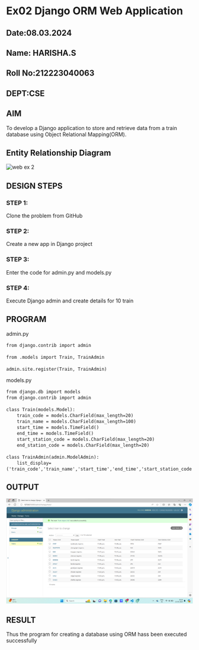 # Ex02 Django ORM Web Application
## Date:08.03.2024
## Name: HARISHA.S
## Roll No:212223040063
## DEPT:CSE

## AIM
To develop a Django application to store and retrieve data from a train database using Object Relational Mapping(ORM).

## Entity Relationship Diagram





![web ex 2](https://github.com/HARISHA2006/django/assets/148843830/d364a8e1-00cf-4ea3-b79f-a4b35187d204)


## DESIGN STEPS

### STEP 1:
Clone the problem from GitHub

### STEP 2:
Create a new app in Django project

### STEP 3:
Enter the code for admin.py and models.py

### STEP 4:
Execute Django admin and create details for 10 train

## PROGRAM

admin.py
```
from django.contrib import admin

from .models import Train, TrainAdmin

admin.site.register(Train, TrainAdmin)
```
models.py
```
from django.db import models
from django.contrib import admin

class Train(models.Model):
    train_code = models.CharField(max_length=20)
    train_name = models.CharField(max_length=100)
    start_time = models.TimeField()
    end_time = models.TimeField()
    start_station_code = models.CharField(max_length=20)
    end_station_code = models.CharField(max_length=20)

class TrainAdmin(admin.ModelAdmin):
    list_display=('train_code','train_name','start_time','end_time','start_station_code','end_station_code')

```

## OUTPUT
![alt text](<Screenshot 2024-03-13 051921.png>)

## RESULT
Thus the program for creating a database using ORM hass been executed successfully

